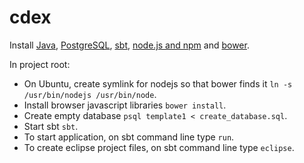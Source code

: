 cdex
====
Install [Java](http://openjdk.java.net/install/), [PostgreSQL](https://www.postgresql.org/download/), [sbt](http://www.scala-sbt.org/download.html), [node.js and npm](https://nodejs.org/en/download/) and [bower](http://bower.io/#install-bower).

In project root:
- On Ubuntu, create symlink for nodejs so that bower finds it `ln -s /usr/bin/nodejs /usr/bin/node`.
- Install browser javascript libraries `bower install`.
- Create empty database `psql template1 < create_database.sql`.
- Start sbt `sbt`.
- To start application, on sbt command line type `run`.
- To create eclipse project files, on sbt command line type `eclipse`.
